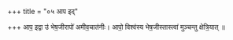 +++
title = "०५ आप इद्"

+++
आप॒ इद्वा उ॑ भेष॒जीरापो॑ अमीव॒चात॑नीः। आपो॒ विश्व॑स्य भेष॒जीस्तास्त्वा॑ मुञ्चन्तु क्षेत्रि॒यात् ॥